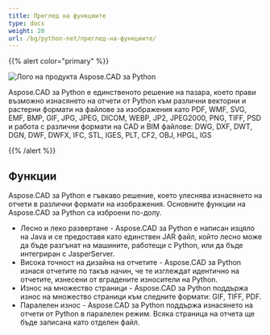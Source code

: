 ```yaml
---
title: Преглед на функциите
type: docs
weight: 20
url: /bg/python-net/преглед-на-функциите/
---
```


{{% alert color="primary" %}}

![Лого на продукта Aspose.CAD за Python](logo128.png)

Aspose.CAD за Python е единственото решение на пазара, което прави възможно изнасянето на отчети от Python към различни векторни и растерни формати на файлове за изображения като PDF, WMF, SVG, EMF, BMP, GIF, JPG, JPEG, DICOM, WEBP, JP2, JPEG2000, PNG, TIFF, PSD и работа с различни формати на CAD и BIM файлове: DWG, DXF, DWT, DGN, DWF, DWFX, IFC, STL, IGES, PLT, CF2, OBJ, HPGL, IGS

{{% /alert %}}

## Функции

Aspose.CAD за Python е гъвкаво решение, което улеснява изнасянето на отчети в различни формати на изображения. Основните функции на Aspose.CAD за Python са изброени по-долу.

- Лесно и леко развертане - Aspose.CAD за Python е написан изцяло на Java и се предоставя като единствен JAR файл, който лесно може да бъде разгънат на машините, работещи с Python, или да бъде интегриран с JasperServer.
- Висока точност на дизайна на отчетите - Aspose.CAD за Python изнася отчетите по такъв начин, че те изглеждат идентично на отчетите, изнесени от вградените износители на Python.
- Износ на множество страници - Aspose.CAD за Python поддържа износ на множество страници към следните формати: GIF, TIFF, PDF.
- Паралелен износ - Aspose.CAD за Python поддържа изнасянето на отчети от Python в паралелен режим. Всяка страница на отчета ще бъде записана като отделен файл.
